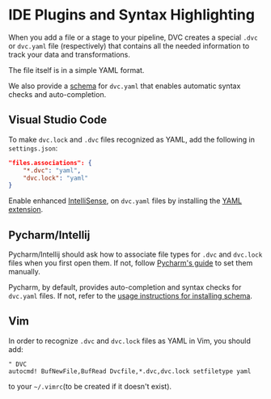 # IDE Plugins and Syntax Highlighting

When you add a file or a stage to your pipeline, DVC creates a special `.dvc` or
`dvc.yaml` file (respectively) that contains all the needed information to track
your data and transformations.

The file itself is in a simple YAML format.

We also provide a [schema](https://github.com/iterative/dvcyaml-schema) for
`dvc.yaml` that enables automatic syntax checks and auto-completion.

## Visual Studio Code

To make `dvc.lock` and `.dvc` files recognized as YAML, add the following in
`settings.json`:

```json
"files.associations": {
    "*.dvc": "yaml",
    "dvc.lock": "yaml"
}
```

Enable enhanced
[IntelliSense](https://code.visualstudio.com/docs/editor/intellisense),
on `dvc.yaml` files by installing the
[YAML extension](https://marketplace.visualstudio.com/items?itemName=redhat.vscode-yaml).

## Pycharm/Intellij

Pycharm/Intellij should ask how to associate file types for `.dvc` and
`dvc.lock` files when you first open them. If not, follow
[Pycharm's guide](https://www.jetbrains.com/help/pycharm/creating-and-registering-file-types.html)
to set them manually.

Pycharm, by default, provides auto-completion and syntax checks for `dvc.yaml`
files. If not, refer to the
[usage instructions for installing schema](https://github.com/iterative/dvcyaml-schema).

## Vim

In order to recognize `.dvc` and `dvc.lock` files as YAML in Vim, you should
add:

```vim
" DVC
autocmd! BufNewFile,BufRead Dvcfile,*.dvc,dvc.lock setfiletype yaml
```

to your `~/.vimrc`(to be created if it doesn't exist).
